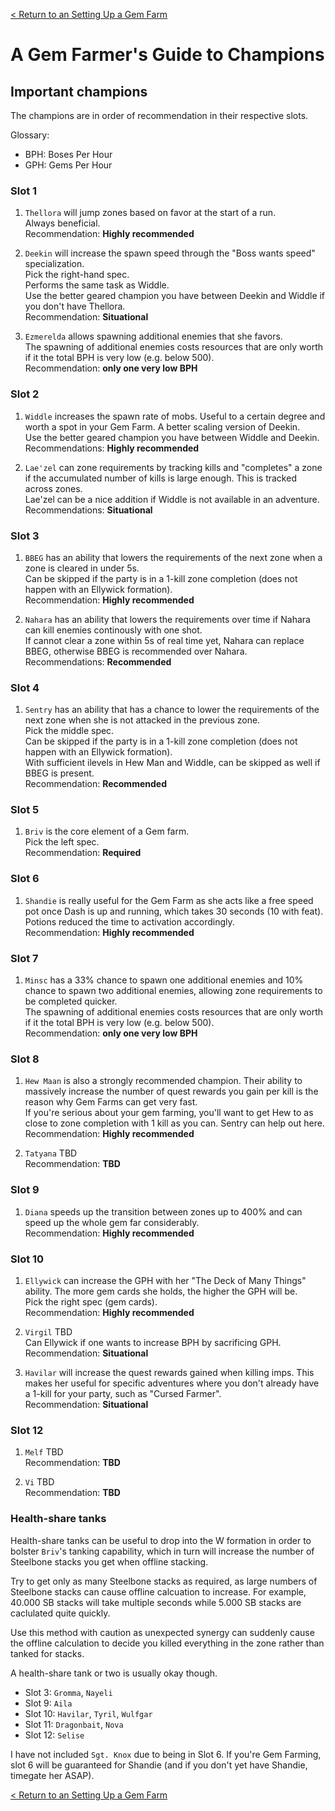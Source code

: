 [< Return to an Setting Up a Gem Farm](setting-up-a-gem-farm.md)

# A Gem Farmer's Guide to Champions

## Important champions

The champions are in order of recommendation in their respective slots.

Glossary:

- BPH: Boses Per Hour
- GPH: Gems Per Hour

### Slot 1

1. `Thellora` will jump zones based on favor at the start of a run.\
  Always beneficial.\
  Recommendation: **Highly recommended**

1. `Deekin` will increase the spawn speed through the "Boss wants speed" specialization.\
  Pick the right-hand spec.\
  Performs the same task as Widdle.\
  Use the better geared champion you have between Deekin and Widdle if you don't have Thellora.\
  Recommendation: **Situational**

1. `Ezmerelda` allows spawning additional enemies that she favors.\
  The spawning of additional enemies costs resources that are only worth if it the total BPH is very low (e.g. below 500).\
  Recommendation: **only one very low BPH**

### Slot 2

1. `Widdle` increases the spawn rate of mobs. Useful to a certain degree and worth a spot in your Gem Farm. A better scaling version of Deekin.\
  Use the better geared champion you have between Widdle and Deekin.\
  Recommendations: **Highly recommended**

1. `Lae'zel` can zone requirements by tracking kills and "completes" a zone if the accumulated number of kills is large enough. This is tracked across zones.\
  Lae'zel can be a nice addition if Widdle is not available in an adventure.\
  Recommendations: **Situational**

### Slot 3

1. `BBEG` has an ability that lowers the requirements of the next zone when a zone is cleared in under 5s.\
  Can be skipped if the party is in a 1-kill zone completion (does not happen with an Ellywick formation).\
  Recommendation: **Highly recommended**

1. `Nahara` has an ability that lowers the requirements over time if Nahara can kill enemies continously with one shot.\
  If cannot clear a zone within 5s of real time yet, Nahara can replace BBEG, otherwise BBEG is recommended over Nahara.\
  Recommendations: **Recommended**

### Slot 4

1. `Sentry` has an ability that has a chance to lower the requirements of the next zone when she is not attacked in the previous zone.\
  Pick the middle spec.\
  Can be skipped if the party is in a 1-kill zone completion (does not happen with an Ellywick formation).\
  With sufficient ilevels in Hew Man and Widdle, can be skipped as well if BBEG is present.\
  Recommendation: **Recommended**

### Slot 5

1. `Briv` is the core element of a Gem farm.\
  Pick the left spec.\
  Recommendation: **Required**

### Slot 6

1. `Shandie` is really useful for the Gem Farm as she acts like a free speed pot once Dash is up and running, which takes 30 seconds (10 with feat). Potions reduced the time to activation accordingly.\
  Recommendation: **Highly recommended**

### Slot 7

1. `Minsc` has a 33% chance to spawn one additional enemies and 10% chance to spawn two additional enemies, allowing zone requirements to be completed quicker.\
  The spawning of additional enemies costs resources that are only worth if it the total BPH is very low (e.g. below 500).\
  Recommendation: **only one very low BPH**

### Slot 8

1. `Hew Maan` is also a strongly recommended champion. Their ability to massively increase the number of quest rewards you gain per kill is the reason why Gem Farms can get very fast.\
  If you're serious about your gem farming, you'll want to get Hew to as close to zone completion with 1 kill as you can. Sentry can help out here.\
  Recommendation: **Highly recommended**

1. `Tatyana` TBD\
  Recommendation: **TBD**

### Slot 9

1. `Diana` speeds up the  transition between zones up to 400% and can speed up the whole gem far considerably.\
  Recommendation: **Highly recommended**

### Slot 10

1. `Ellywick` can increase the GPH with her "The Deck of Many Things" ability. The more gem cards she holds, the higher the GPH will be.\
  Pick the right spec (gem cards).\
  Recommendation: **Highly recommended**

1. `Virgil` TBD\
  Can Ellywick if one wants to increase BPH by sacrificing GPH.\
  Recommendation: **Situational**

1. `Havilar` will increase the quest rewards gained when killing imps. This makes her useful for specific adventures where you don't already have a 1-kill for your party, such as "Cursed Farmer".\
  Recommendation: **Situational**

### Slot 12

1. `Melf` TBD\
  Recommendation: **TBD**

1. `Vi` TBD\
  Recommendation: **TBD**

### Health-share tanks

Health-share tanks can be useful to drop into the W formation in order to bolster `Briv`'s tanking capability, which in turn will increase the number of Steelbone stacks you get when offline stacking.

Try to get only as many Steelbone stacks as required, as large numbers of Steelbone stacks can cause offline calcuation to increase. For example, 40.000 SB stacks will take multiple seconds while 5.000 SB stacks are caclulated quite quickly.

Use this method with caution as unexpected synergy can suddenly cause the offline calculation to decide you killed everything in the zone rather than tanked for stacks.

A health-share tank or two is usually okay though.

- Slot 3: `Gromma`, `Nayeli`
- Slot 9: `Aila`
- Slot 10: `Havilar`, `Tyril`, `Wulfgar`
- Slot 11: `Dragonbait`, `Nova`
- Slot 12: `Selise`

I have not included `Sgt. Knox` due to being in Slot 6. If you're Gem Farming, slot 6 will be guaranteed for Shandie (and if you don't yet have Shandie, timegate her ASAP).

[< Return to an Setting Up a Gem Farm](setting-up-a-gem-farm.md)
